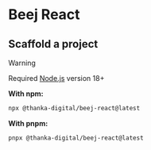 # Beej React

## Scaffold a project

> [!Warning]
>
> Required [Node.js](https://nodejs.org/en/) version 18+

**With npm:**

```bash
npx @thanka-digital/beej-react@latest
```

**With pnpm:**

```bash
pnpx @thanka-digital/beej-react@latest
```

